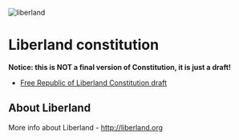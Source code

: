 ![liberland](http://liberland.org/addons/image/Liberland_znak_small.png)

# Liberland constitution

**Notice: this is NOT a final version of Constitution, it is just a draft!**

- [Free Republic of Liberland Constitution draft](Liberland-constitution.md)

## About Liberland

More info about Liberland - http://liberland.org
